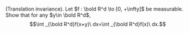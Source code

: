 (Translation invariance). Let $f : \bold R^d \to [0, +\infty]$ be measurable. Show that for any $y\in \bold R^d$, $$\int _{\bold R^d}f(x+y)\ dx=\int _{\bold R^d}f(x)\ dx.$$
